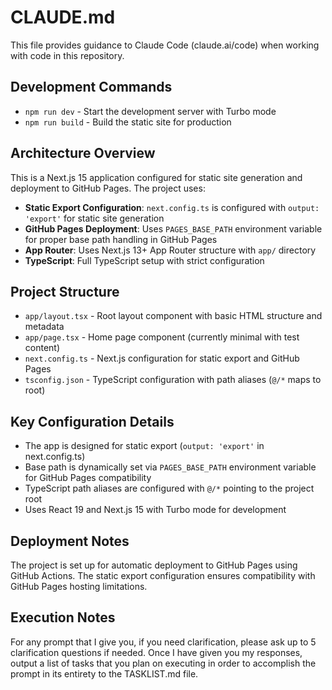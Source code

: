 # CLAUDE.md

This file provides guidance to Claude Code (claude.ai/code) when working with code in this repository.

## Development Commands

- `npm run dev` - Start the development server with Turbo mode
- `npm run build` - Build the static site for production

## Architecture Overview

This is a Next.js 15 application configured for static site generation and deployment to GitHub Pages. The project uses:

- **Static Export Configuration**: `next.config.ts` is configured with `output: 'export'` for static site generation
- **GitHub Pages Deployment**: Uses `PAGES_BASE_PATH` environment variable for proper base path handling in GitHub Pages
- **App Router**: Uses Next.js 13+ App Router structure with `app/` directory
- **TypeScript**: Full TypeScript setup with strict configuration

## Project Structure

- `app/layout.tsx` - Root layout component with basic HTML structure and metadata
- `app/page.tsx` - Home page component (currently minimal with test content)
- `next.config.ts` - Next.js configuration for static export and GitHub Pages
- `tsconfig.json` - TypeScript configuration with path aliases (`@/*` maps to root)

## Key Configuration Details

- The app is designed for static export (`output: 'export'` in next.config.ts)
- Base path is dynamically set via `PAGES_BASE_PATH` environment variable for GitHub Pages compatibility
- TypeScript path aliases are configured with `@/*` pointing to the project root
- Uses React 19 and Next.js 15 with Turbo mode for development

## Deployment Notes

The project is set up for automatic deployment to GitHub Pages using GitHub Actions. The static export configuration ensures compatibility with GitHub Pages hosting limitations.

## Execution Notes

For any prompt that I give you, if you need clarification, please ask up to 5 clarification questions if needed. Once I have given you my responses, output a list of tasks that you plan on executing in order to accomplish the prompt in its entirety to the TASKLIST.md file.

